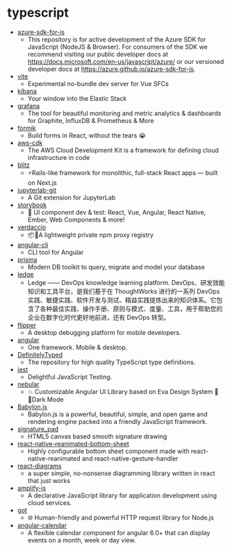 # typescript
- [azure-sdk-for-js](https://github.com/Azure/azure-sdk-for-js)
  - This repository is for active development of the Azure SDK for JavaScript (NodeJS & Browser). For consumers of the SDK we recommend visiting our public developer docs at https://docs.microsoft.com/en-us/javascript/azure/ or our versioned developer docs at https://azure.github.io/azure-sdk-for-js.
- [vite](https://github.com/vuejs/vite)
  - Experimental no-bundle dev server for Vue SFCs
- [kibana](https://github.com/elastic/kibana)
  - Your window into the Elastic Stack
- [grafana](https://github.com/grafana/grafana)
  - The tool for beautiful monitoring and metric analytics & dashboards for Graphite, InfluxDB & Prometheus & More
- [formik](https://github.com/jaredpalmer/formik)
  - Build forms in React, without the tears 😭
- [aws-cdk](https://github.com/aws/aws-cdk)
  - The AWS Cloud Development Kit is a framework for defining cloud infrastructure in code
- [blitz](https://github.com/blitz-js/blitz)
  - ⚡️Rails-like framework for monolithic, full-stack React apps — built on Next.js
- [jupyterlab-git](https://github.com/jupyterlab/jupyterlab-git)
  - A Git extension for JupyterLab
- [storybook](https://github.com/storybookjs/storybook)
  - 📓 UI component dev & test: React, Vue, Angular, React Native, Ember, Web Components & more!
- [verdaccio](https://github.com/verdaccio/verdaccio)
  - 📦🔐A lightweight private npm proxy registry
- [angular-cli](https://github.com/angular/angular-cli)
  - CLI tool for Angular
- [prisma](https://github.com/prisma/prisma)
  - Modern DB toolkit to query, migrate and model your database
- [ledge](https://github.com/phodal/ledge)
  - Ledge —— DevOps knowledge learning platform. DevOps、研发效能知识和工具平台，是我们基于在 ThoughtWorks 进行的一系列 DevOps 实践、敏捷实践、软件开发与测试、精益实践提炼出来的知识体系。它包含了各种最佳实践、操作手册、原则与模式、度量、工具，用于帮助您的企业在数字化时代更好地前进，还有 DevOps 转型。
- [flipper](https://github.com/facebook/flipper)
  - A desktop debugging platform for mobile developers.
- [angular](https://github.com/angular/angular)
  - One framework. Mobile & desktop.
- [DefinitelyTyped](https://github.com/DefinitelyTyped/DefinitelyTyped)
  - The repository for high quality TypeScript type definitions.
- [jest](https://github.com/facebook/jest)
  - Delightful JavaScript Testing.
- [nebular](https://github.com/akveo/nebular)
  - 💥 Customizable Angular UI Library based on Eva Design System 🌚✨Dark Mode
- [Babylon.js](https://github.com/BabylonJS/Babylon.js)
  - Babylon.js is a powerful, beautiful, simple, and open game and rendering engine packed into a friendly JavaScript framework.
- [signature_pad](https://github.com/szimek/signature_pad)
  - HTML5 canvas based smooth signature drawing
- [react-native-reanimated-bottom-sheet](https://github.com/osdnk/react-native-reanimated-bottom-sheet)
  - Highly configurable bottom sheet component made with react-native-reanimated and react-native-gesture-handler
- [react-diagrams](https://github.com/projectstorm/react-diagrams)
  - a super simple, no-nonsense diagramming library written in react that just works
- [amplify-js](https://github.com/aws-amplify/amplify-js)
  - A declarative JavaScript library for application development using cloud services.
- [got](https://github.com/sindresorhus/got)
  - 🌐 Human-friendly and powerful HTTP request library for Node.js
- [angular-calendar](https://github.com/mattlewis92/angular-calendar)
  - A flexible calendar component for angular 6.0+ that can display events on a month, week or day view.
